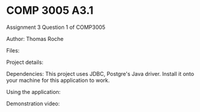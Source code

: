# COMP 3005 A3.1
 Assignment 3 Question 1 of COMP3005

Author: Thomas Roche



Files:




Project details:



Dependencies: 
This project uses JDBC, Postgre's Java driver. Install it onto your machine for this application to work. 




Using the application:





Demonstration video:












